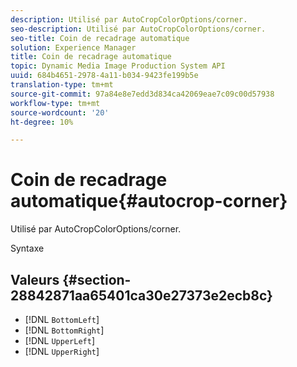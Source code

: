 ```yaml
---
description: Utilisé par AutoCropColorOptions/corner.
seo-description: Utilisé par AutoCropColorOptions/corner.
seo-title: Coin de recadrage automatique
solution: Experience Manager
title: Coin de recadrage automatique
topic: Dynamic Media Image Production System API
uuid: 684b4651-2978-4a11-b034-9423fe199b5e
translation-type: tm+mt
source-git-commit: 97a84e8e7edd3d834ca42069eae7c09c00d57938
workflow-type: tm+mt
source-wordcount: '20'
ht-degree: 10%

---
```



# Coin de recadrage automatique{#autocrop-corner}

Utilisé par AutoCropColorOptions/corner.

Syntaxe

## Valeurs {#section-28842871aa65401ca30e27373e2ecb8c}

* [!DNL `BottomLeft`]
* [!DNL `BottomRight`]
* [!DNL `UpperLeft`]
* [!DNL `UpperRight`]

